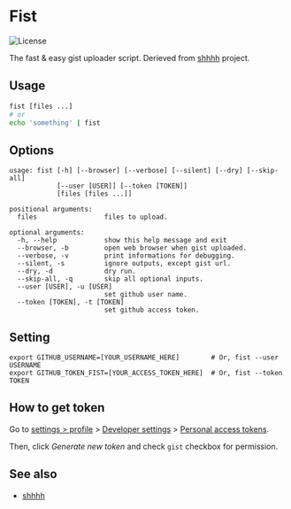 # Fist
![License](https://img.shields.io/github/license/Xvezda/fist)

The fast & easy gist uploader script. Derieved from [shhhh](https://github.com/xvezda/shhhh) project.

## Usage

```sh
fist [files ...]
# or
echo 'something' | fist
```

## Options

```
usage: fist [-h] [--browser] [--verbose] [--silent] [--dry] [--skip-all]
            [--user [USER]] [--token [TOKEN]]
            [files [files ...]]

positional arguments:
  files                 files to upload.

optional arguments:
  -h, --help            show this help message and exit
  --browser, -b         open web browser when gist uploaded.
  --verbose, -v         print informations for debugging.
  --silent, -s          ignore outputs, except gist url.
  --dry, -d             dry run.
  --skip-all, -q        skip all optional inputs.
  --user [USER], -u [USER]
                        set github user name.
  --token [TOKEN], -t [TOKEN]
                        set github access token.
```


## Setting

```
export GITHUB_USERNAME=[YOUR_USERNAME_HERE]        # Or, fist --user USERNAME
export GITHUB_TOKEN_FIST=[YOUR_ACCESS_TOKEN_HERE]  # Or, fist --token TOKEN
```


## How to get token

Go to [settings > profile](https://github.com/settings/profile) > [Developer settings](https://github.com/settings/apps) > [Personal access tokens](https://github.com/settings/tokens).

Then, click *Generate new token* and check `gist` checkbox for permission.


## See also
* [shhhh](https://github.com/xvezda/shhhh)
